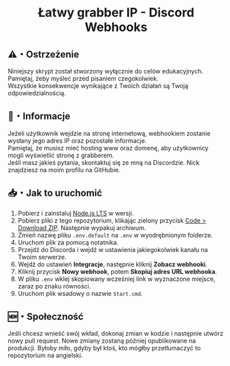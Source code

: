 <div align="center">
    <h1>Łatwy grabber IP - Discord Webhooks</h1>
</div>

## ⚠️・Ostrzeżenie
Niniejszy skrypt został stworzony wyłącznie do celów edukacyjnych. Pamiętaj, żeby myśleć przed pisaniem czegokolwiek.  
Wszystkie konsekwencje wynikające z Twoich działań są Twoją odpowiedzialnością.

## 📃️・Informacje
Jeżeli użytkownik wejdzie na stronę internetową, webhookiem zostanie wysłany jego adres IP oraz pozostałe informacje.  
Pamiętaj, że musisz mieć hosting www oraz domenę, aby użytkownicy mogli wyświetlić stronę z grabberem.  
Jeśli masz jakieś pytania, skontaktuj się ze mną na Discordzie. Nick znajdziesz na moim profilu na GitHubie.

## 📥・Jak to uruchomić
1. Pobierz i zainstaluj [Node.js LTS](https://nodejs.org/en) w wersji.
2. Pobierz pliki z tego repozytorium, klikając zielony przycisk [Code > Download ZIP](https://github.com/sefinek24/easy-ip-grabber-for-discord/archive/refs/heads/main.zip). Następnie wypakuj archiwum.
3. Zmień nazwę pliku `.env.default` na `.env` w wyodrębnionym folderze.
4. Uruchom plik za pomocą notatnika.
5. Przejdź do Discorda i wejdź w ustawienia jakiegokolwiek kanału na Twoim serwerze.
6. Wejdź do ustawień **Integracje**, następnie kliknij **Zobacz webhooki**.
7. Kliknij przycisk **Nowy webhook**, potem **Skopiuj adres URL webhooka**.
8. W pliku `.env` wklej skopiowany wcześniej link w wyznaczone miejsce, zaraz po znaku równości.
9. Uruchom plik wsadowy o nazwie `Start.cmd`.

## 🆕・Społeczność
Jeśli chcesz wnieść swój wkład, dokonaj zmian w kodzie i następnie utwórz nowy pull request. Nowe zmiany zostaną później opublikowane na produkcji.
Byłoby miło, gdyby był ktoś, kto mógłby przetłumaczyć to repozytorium na angielski.